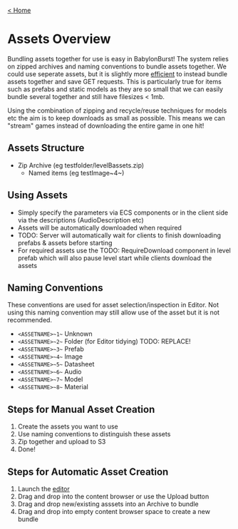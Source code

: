 [< Home](/)

# Assets Overview
Bundling assets together for use is easy in BabylonBurst! The system relies on zipped archives and naming conventions to bundle assets together. We could use seperate assets, but it is slightly more [efficient](https://aws.amazon.com/s3/pricing/) to instead bundle assets together and save GET requests. This is particularly true for items such as prefabs and static models as they are so small that we can easily bundle several together and still have filesizes < 1mb.

Using the combination of zipping and recycle/reuse techniques for models etc the aim is to keep downloads as small as possible. This means we can "stream" games instead of downloading the entire game in one hit!

## Assets Structure
- Zip Archive (eg testfolder/levelBassets.zip)
    - Named items (eg testImage~4~)

## Using Assets
- Simply specify the parameters via ECS components or in the client side via the descriptions (AudioDescription etc)
- Assets will be automatically downloaded when required
- TODO: Server will automatically wait for clients to finish downloading prefabs & assets before starting
- For required assets use the TODO: RequireDownload component in level prefab which will also pause level start while clients download the assets

## Naming Conventions
These conventions are used for asset selection/inspection in Editor. Not using this naming convention may still allow use of the asset but it is not recommended. 
- `<ASSETNAME>~1~` Unknown
- `<ASSETNAME>~2~` Folder (for Editor tidying) TODO: REPLACE!
- `<ASSETNAME>~3~` Prefab
- `<ASSETNAME>~4~` Image
- `<ASSETNAME>~5~` Datasheet
- `<ASSETNAME>~6~` Audio
- `<ASSETNAME>~7~` Model
- `<ASSETNAME>~8~` Material

## Steps for Manual Asset Creation
1. Create the assets you want to use
2. Use naming conventions to distinguish these assets
3. Zip together and upload to S3
4. Done!

## Steps for Automatic Asset Creation
1. Launch the [editor](editor.md) 
2. Drag and drop into the content browser or use the Upload button
3. Drag and drop new/existing asssets into an Archive to bundle
4. Drag and drop into empty content browser space to create a new bundle